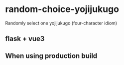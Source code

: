 # random-choice-yojijukugo
Randomly select one yojijukugo (four-character idiom)

## flask + vue3

## When using production build
